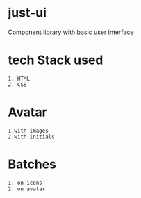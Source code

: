 # just-ui
 Component library with basic user interface 
 # tech Stack used
    1. HTML
    2. CSS
 # Avatar 
    1.with images
    2.with initials
# Batches
    1. on icons
    2. on avatar    


